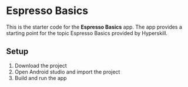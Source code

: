 # Espresso Basics
This is the starter code for the **Espresso Basics** app. The app provides a starting point for the topic Espresso Basics provided by Hyperskill.

## Setup
1. Download the project
2. Open Android studio and import the project
3. Build and run the app

